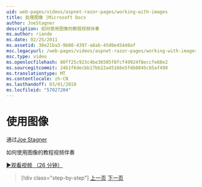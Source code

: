 ```yaml
---
uid: web-pages/videos/aspnet-razor-pages/working-with-images
title: 处理图像 |Microsoft Docs
author: JoeStagner
description: 如何使用图像的教程视频伴奏
ms.author: riande
ms.date: 02/25/2011
ms.assetid: 38e21ba3-9b08-4397-a8ab-45d0e45448af
msc.legacyurl: /web-pages/videos/aspnet-razor-pages/working-with-images
msc.type: video
ms.openlocfilehash: 80ff25c923c4be36505f8fcf49924f8eccfe68e2
ms.sourcegitcommit: 24b1f6decbb17bb22a45166e5fdb0845c65af498
ms.translationtype: MT
ms.contentlocale: zh-CN
ms.lasthandoff: 03/01/2019
ms.locfileid: "57027204"
---
```

<a name="working-with-images"></a>使用图像
====================
通过[Joe Stagner](https://github.com/JoeStagner)

如何使用图像的教程视频伴奏

[&#9654;观看视频 （26 分钟）](https://channel9.msdn.com/Blogs/ASP-NET-Site-Videos/working-with-images)

> [!div class="step-by-step"]
> [上一页](working-with-files.md)
> [下一页](working-with-video.md)

